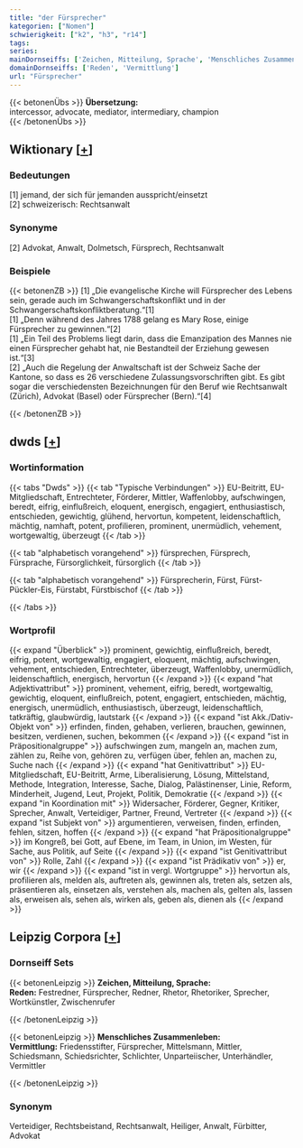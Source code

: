 ```yaml
---
title: "der Fürsprecher"
kategorien: ["Nomen"]
schwierigkeit: ["k2", "h3", "r14"]
tags:
series:
mainDornseiffs: ['Zeichen, Mitteilung, Sprache', 'Menschliches Zusammenleben']
domainDornseiffs: ['Reden', 'Vermittlung']
url: "Fürsprecher"
---
```


{{< betonenÜbs >}}
**Übersetzung:**  
intercessor, advocate, mediator, intermediary, champion  
{{< /betonenÜbs >}}

## Wiktionary [[+](https://de.wiktionary.org/wiki/Fürsprecher)]

### Bedeutungen
[1] jemand, der sich für jemanden ausspricht/einsetzt  
[2] schweizerisch: Rechtsanwalt  

### Synonyme
[2] Advokat, Anwalt, Dolmetsch, Fürsprech, Rechtsanwalt  

### Beispiele
{{< betonenZB >}}
[1] „Die evangelische Kirche will Fürsprecher des Lebens sein, gerade auch im Schwangerschaftskonflikt und in der Schwangerschaftskonfliktberatung.“[1]  
[1] „Denn während des Jahres 1788 gelang es Mary Rose, einige Fürsprecher zu gewinnen.“[2]  
[1] „Ein Teil des Problems liegt darin, dass die Emanzipation des Mannes nie einen Fürsprecher gehabt hat, nie Bestandteil der Erziehung gewesen ist.“[3]  
[2] „Auch die Regelung der Anwaltschaft ist der Schweiz Sache der Kantone, so dass es 26 verschiedene Zulassungsvorschriften gibt. Es gibt sogar die verschiedensten Bezeichnungen für den Beruf wie Rechtsanwalt (Zürich), Advokat (Basel) oder Fürsprecher (Bern).“[4]  

{{< /betonenZB >}}


## dwds [[+](https://www.dwds.de/wb/Fürsprecher)]

### Wortinformation
{{< tabs "Dwds" >}}
{{< tab "Typische Verbindungen" >}}
EU-Beitritt, EU-Mitgliedschaft, Entrechteter, Förderer, Mittler, Waffenlobby, aufschwingen, beredt, eifrig, einflußreich, eloquent, energisch, engagiert, enthusiastisch, entschieden, gewichtig, glühend, hervortun, kompetent, leidenschaftlich, mächtig, namhaft, potent, profilieren, prominent, unermüdlich, vehement, wortgewaltig, überzeugt
{{< /tab >}}

{{< tab "alphabetisch vorangehend" >}}
fürsprechen, Fürsprech, Fürsprache, Fürsorglichkeit, fürsorglich
{{< /tab >}}

{{< tab "alphabetisch vorangehend" >}}
Fürsprecherin, Fürst, Fürst-Pückler-Eis, Fürstabt, Fürstbischof
{{< /tab >}}

{{< /tabs >}}

### Wortprofil
{{< expand "Überblick" >}} prominent, gewichtig, einflußreich, beredt, eifrig, potent, wortgewaltig, engagiert, eloquent, mächtig, aufschwingen, vehement, entschieden, Entrechteter, überzeugt, Waffenlobby, unermüdlich, leidenschaftlich, energisch, hervortun {{< /expand >}}
{{< expand "hat Adjektivattribut" >}} prominent, vehement, eifrig, beredt, wortgewaltig, gewichtig, eloquent, einflußreich, potent, engagiert, entschieden, mächtig, energisch, unermüdlich, enthusiastisch, überzeugt, leidenschaftlich, tatkräftig, glaubwürdig, lautstark {{< /expand >}}
{{< expand "ist Akk./Dativ-Objekt von" >}} erfinden, finden, gehaben, verlieren, brauchen, gewinnen, besitzen, verdienen, suchen, bekommen {{< /expand >}}
{{< expand "ist in Präpositionalgruppe" >}} aufschwingen zum, mangeln an, machen zum, zählen zu, Reihe von, gehören zu, verfügen über, fehlen an, machen zu, Suche nach {{< /expand >}}
{{< expand "hat Genitivattribut" >}} EU-Mitgliedschaft, EU-Beitritt, Arme, Liberalisierung, Lösung, Mittelstand, Methode, Integration, Interesse, Sache, Dialog, Palästinenser, Linie, Reform, Minderheit, Jugend, Leut, Projekt, Politik, Demokratie {{< /expand >}}
{{< expand "in Koordination mit" >}} Widersacher, Förderer, Gegner, Kritiker, Sprecher, Anwalt, Verteidiger, Partner, Freund, Vertreter {{< /expand >}}
{{< expand "ist Subjekt von" >}} argumentieren, verweisen, finden, erfinden, fehlen, sitzen, hoffen {{< /expand >}}
{{< expand "hat Präpositionalgruppe" >}} im Kongreß, bei Gott, auf Ebene, im Team, in Union, im Westen, für Sache, aus Politik, auf Seite {{< /expand >}}
{{< expand "ist Genitivattribut von" >}} Rolle, Zahl {{< /expand >}}
{{< expand "ist Prädikativ von" >}} er, wir {{< /expand >}}
{{< expand "ist in vergl. Wortgruppe" >}} hervortun als, profilieren als, melden als, auftreten als, gewinnen als, treten als, setzen als, präsentieren als, einsetzen als, verstehen als, machen als, gelten als, lassen als, erweisen als, sehen als, wirken als, geben als, dienen als {{< /expand >}}

## Leipzig Corpora [[+](https://corpora.uni-leipzig.de/en/res?word=Fürsprecher&corpusId=deu_newscrawl-public_2018)]

### Dornseiff Sets
{{< betonenLeipzig >}}
**Zeichen, Mitteilung, Sprache:**  
**Reden:** Festredner, Fürsprecher, Redner, Rhetor, Rhetoriker, Sprecher, Wortkünstler, Zwischenrufer  

{{< /betonenLeipzig >}}


{{< betonenLeipzig >}}
**Menschliches Zusammenleben:**  
**Vermittlung:** Friedensstifter, Fürsprecher, Mittelsmann, Mittler, Schiedsmann, Schiedsrichter, Schlichter, Unparteiischer, Unterhändler, Vermittler  

{{< /betonenLeipzig >}}

### Synonym
Verteidiger, Rechtsbeistand, Rechtsanwalt, Heiliger, Anwalt, Fürbitter, Advokat

